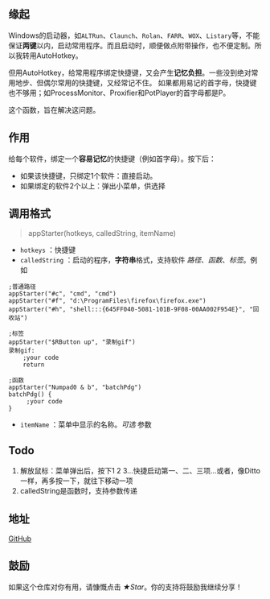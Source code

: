 ## 缘起

Windows的启动器，如`ALTRun`、`Claunch`、`Rolan`、`FARR`、`WOX`、`Listary`等，不能保证**两键**以内，启动常用程序。而且启动时，顺便做点附带操作，也不便定制。所以我转用AutoHotkey。

但用AutoHotkey，给常用程序绑定快捷键，又会产生**记忆负担**。一些没到绝对常用地步、但偶尔常用的快捷键，又经常记不住。
如果都用易记的首字母，快捷键也不够用；如ProcessMonitor、Proxifier和PotPlayer的首字母都是P。

这个函数，旨在解决这问题。

## 作用

给每个软件，绑定一个**容易记忆**的快捷键（例如首字母）。按下后：

* 如果该快捷键，只绑定1个软件：直接启动。
* 如果绑定的软件2个以上：弹出小菜单，供选择

## 调用格式

> appStarter(hotkeys, calledString, itemName)

* `hotkeys` ：快捷键
* `calledString` ：启动的程序，**字符串**格式，支持软件 _路径_、_函数_、_标签_。例如

```AutoHotkey
;普通路径
appStarter("#c", "cmd", "cmd")
appStarter("#f", "d:\ProgramFiles\firefox\firefox.exe")
appStarter("#h", "shell:::{645FF040-5081-101B-9F08-00AA002F954E}", "回收站")

;标签
appStarter("$RButton up", "录制gif")
录制gif:
	;your code
	return

;函数
appStarter("Numpad0 & b", "batchPdg")
batchPdg() {
     ;your code
}
```

* `itemName` ：菜单中显示的名称。_可选_ 参数

## Todo

1. 解放鼠标：菜单弹出后，按下1 2 3…快捷启动第一、二、三项…或者，像Ditto一样，再多按一下，就往下移动一项
2. calledString是函数时，支持参数传递

## 地址

[GitHub](https://github.com/waldens/AutoHotkey-Script/tree/master/Functions/appStarter%20%E5%BF%AB%E9%80%9F%E5%90%AF%E5%8A%A8%E5%99%A8)

## 鼓励

如果这个仓库对你有用，请慷慨点击 _★Star_。你的支持将鼓励我继续分享！
